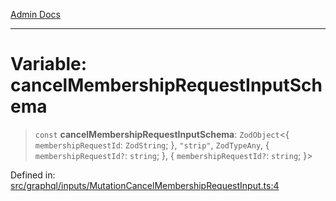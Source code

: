 [Admin Docs](/)

***

# Variable: cancelMembershipRequestInputSchema

> `const` **cancelMembershipRequestInputSchema**: `ZodObject`\<\{ `membershipRequestId`: `ZodString`; \}, `"strip"`, `ZodTypeAny`, \{ `membershipRequestId?`: `string`; \}, \{ `membershipRequestId?`: `string`; \}\>

Defined in: [src/graphql/inputs/MutationCancelMembershipRequestInput.ts:4](https://github.com/gautam-divyanshu/talawa-api/blob/a895c36f24acf725ac16aa7e0f8e50ef9fa64c42/src/graphql/inputs/MutationCancelMembershipRequestInput.ts#L4)
